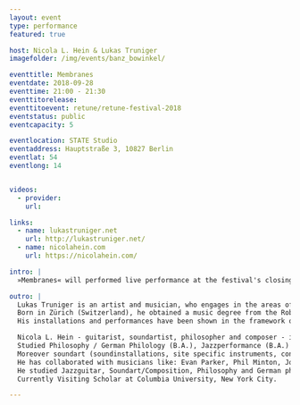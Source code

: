 ```yaml
---
layout: event
type: performance
featured: true

host: Nicola L. Hein & Lukas Truniger
imagefolder: /img/events/banz_bowinkel/

eventtitle: Membranes
eventdate: 2018-09-28
eventtime: 21:00 - 21:30
eventtitorelease:
eventtitoevent: retune/retune-festival-2018
eventstatus: public
eventcapacity: 5

eventlocation: STATE Studio
eventaddress: Hauptstraße 3, 10827 Berlin
eventlat: 54
eventlong: 14


videos:
  - provider:
    url:

links:
  - name: lukastruniger.net
    url: http://lukastruniger.net/
  - name: nicolahein.com
    url: https://nicolahein.com/

intro: |
  »Membranes« will performed live performance at the festival's closing night. Exploring the boundaries where music and language overlap, Nicola L. Hein and Lukas Truniger use hybrid instruments – constructed from drum-skins and electronic components – as devices to turn written texts into pulses of light and percussive sound. As each machine translation emerges, the network of instruments starts to share the texts, transforming written material into aesthetic, visual and sonic patterns, for the performers to further interact with. Extrapolating from the example of the African talking drum, Membranes builds up an altogether new kind of tone language, constantly shifting and adapting itself before the viewer and performers alike.

outro: |
  Lukas Truniger is an artist and musician, who engages in the areas of multimedia installations, sculptural objects, performances and the creation of new musical instruments. He is fascinated by complex systems and hidden processes in nature as well as in society. For the exploration of their inherent aesthetics industrial materials, hacked devices and misused tools have become crucial to his creation. His work establishes singular experiences challenging the modalities of perception.
  Born in Zürich (Switzerland), he obtained a music degree from the Robert Schumann School of Music and Media in Düsseldorf (D) and a post gradual diploma in fine arts from Le Fresnoy - studio national des arts contemporains in Tourcoing (F).
  His installations and performances have been shown in the framework of international exhibitions and festivals. He is represented by Bipolar, a production and distribution agency for digital art located in Montpellier (F).

  Nicola L. Hein - guitarist, soundartist, philosopher and composer - is a very active player on the german/international scene of improvised music.
  Studied Philosophy / German Philology (B.A.), Jazzperformance (B.A.) and Soundart-composition (M.A.) at the University of Mainz.
  Moreover soundart (soundinstallations, site specific instruments, conceptual compositions for improvising musicians etc.) and the collaboration in different interdisciplinary settings (dance, installation, video art etc.) are an important focus of his art and form a second emphasis besides the work as a guitarist.
  He has collaborated with musicians like: Evan Parker, Phil Minton, John Russell, Nate Wooley, Miya Masaoka, Ingrid Laubrock, Paul Lytton, John Butcher, Axel Dörner etc.
  He studied Jazzguitar, Soundart/Composition, Philosophy and German philology at the Friedrich-Wilhelms Universität Bonn and the Gutenberg-Universität Mainz.
  Currently Visiting Scholar at Columbia University, New York City.

---
```

